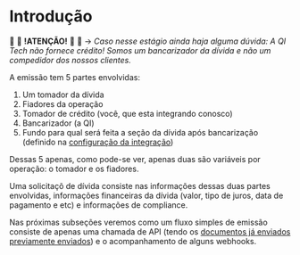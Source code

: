 # Introdução

&#x1F6AB; &#x1F6AB; **!ATENÇÃO!** &#x1F6AB; &#x1F6AB; &rarr; *Caso nesse estágio ainda haja alguma dúvida: A QI Tech não fornece crédito! Somos um bancarizador da dívida e não um compedidor dos nossos clientes.*

A emissão tem 5 partes envolvidas:

1. Um tomador da dívida
2. Fiadores da operação
3. Tomador de crédito (você, que esta integrando conosco)
4. Bancarizador (a QI)
5. Fundo para qual será feita a seção da dívida após bancarização (definido na [configuração da integração](?file=112))



Dessas 5 apenas, como pode-se ver, apenas duas são variáveis por operação: o tomador e os fiadores.

Uma solicitaçõ de dívida consiste nas informações dessas duas partes envolvidas, informações financeiras da dívida (valor, tipo de juros, data de pagamento e etc) e informações de compliance.

Nas próximas subseções veremos como um fluxo simples de emissão consiste de apenas uma chamada de API (tendo os [documentos já enviados previamente enviados](?file=331)) e o acompanhamento de alguns webhooks.
